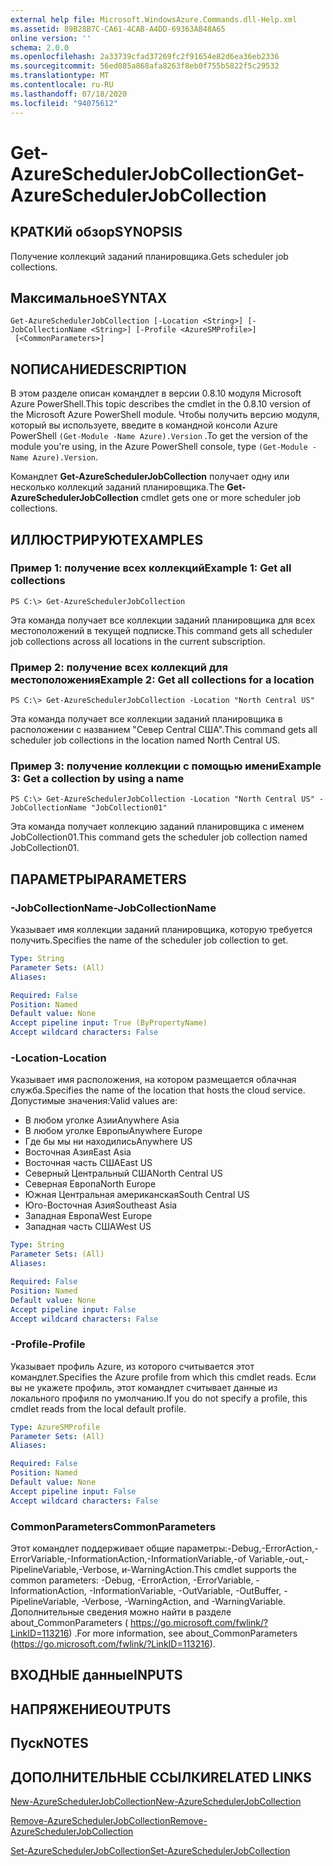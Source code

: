 ```yaml
---
external help file: Microsoft.WindowsAzure.Commands.dll-Help.xml
ms.assetid: 89B28B7C-CA61-4CAB-A4DD-69363AB48A65
online version: ''
schema: 2.0.0
ms.openlocfilehash: 2a33739cfad37269fc2f91654e82d6ea36eb2336
ms.sourcegitcommit: 56ed085a868afa8263f8eb0f755b5822f5c29532
ms.translationtype: MT
ms.contentlocale: ru-RU
ms.lasthandoff: 07/18/2020
ms.locfileid: "94075612"
---
```

# <span data-ttu-id="2db5f-101">Get-AzureSchedulerJobCollection</span><span class="sxs-lookup"><span data-stu-id="2db5f-101">Get-AzureSchedulerJobCollection</span></span>

## <span data-ttu-id="2db5f-102">КРАТКИй обзор</span><span class="sxs-lookup"><span data-stu-id="2db5f-102">SYNOPSIS</span></span>
<span data-ttu-id="2db5f-103">Получение коллекций заданий планировщика.</span><span class="sxs-lookup"><span data-stu-id="2db5f-103">Gets scheduler job collections.</span></span>

## <span data-ttu-id="2db5f-104">Максимальное</span><span class="sxs-lookup"><span data-stu-id="2db5f-104">SYNTAX</span></span>

```
Get-AzureSchedulerJobCollection [-Location <String>] [-JobCollectionName <String>] [-Profile <AzureSMProfile>]
 [<CommonParameters>]
```

## <span data-ttu-id="2db5f-105">NОПИСАНИЕ</span><span class="sxs-lookup"><span data-stu-id="2db5f-105">DESCRIPTION</span></span>
<span data-ttu-id="2db5f-106">В этом разделе описан командлет в версии 0.8.10 модуля Microsoft Azure PowerShell.</span><span class="sxs-lookup"><span data-stu-id="2db5f-106">This topic describes the cmdlet in the 0.8.10 version of the Microsoft Azure PowerShell module.</span></span>
<span data-ttu-id="2db5f-107">Чтобы получить версию модуля, который вы используете, введите в командной консоли Azure PowerShell `(Get-Module -Name Azure).Version` .</span><span class="sxs-lookup"><span data-stu-id="2db5f-107">To get the version of the module you're using, in the Azure PowerShell console, type `(Get-Module -Name Azure).Version`.</span></span>

<span data-ttu-id="2db5f-108">Командлет **Get-AzureSchedulerJobCollection** получает одну или несколько коллекций заданий планировщика.</span><span class="sxs-lookup"><span data-stu-id="2db5f-108">The **Get-AzureSchedulerJobCollection** cmdlet gets one or more scheduler job collections.</span></span>

## <span data-ttu-id="2db5f-109">ИЛЛЮСТРИРУЮТ</span><span class="sxs-lookup"><span data-stu-id="2db5f-109">EXAMPLES</span></span>

### <span data-ttu-id="2db5f-110">Пример 1: получение всех коллекций</span><span class="sxs-lookup"><span data-stu-id="2db5f-110">Example 1: Get all collections</span></span>
```
PS C:\> Get-AzureSchedulerJobCollection
```

<span data-ttu-id="2db5f-111">Эта команда получает все коллекции заданий планировщика для всех местоположений в текущей подписке.</span><span class="sxs-lookup"><span data-stu-id="2db5f-111">This command gets all scheduler job collections across all locations in the current subscription.</span></span>

### <span data-ttu-id="2db5f-112">Пример 2: получение всех коллекций для местоположения</span><span class="sxs-lookup"><span data-stu-id="2db5f-112">Example 2: Get all collections for a location</span></span>
```
PS C:\> Get-AzureSchedulerJobCollection -Location "North Central US"
```

<span data-ttu-id="2db5f-113">Эта команда получает все коллекции заданий планировщика в расположении с названием "Север Central США".</span><span class="sxs-lookup"><span data-stu-id="2db5f-113">This command gets all scheduler job collections in the location named North Central US.</span></span>

### <span data-ttu-id="2db5f-114">Пример 3: получение коллекции с помощью имени</span><span class="sxs-lookup"><span data-stu-id="2db5f-114">Example 3: Get a collection by using a name</span></span>
```
PS C:\> Get-AzureSchedulerJobCollection -Location "North Central US" -JobCollectionName "JobCollection01"
```

<span data-ttu-id="2db5f-115">Эта команда получает коллекцию заданий планировщика с именем JobCollection01.</span><span class="sxs-lookup"><span data-stu-id="2db5f-115">This command gets the scheduler job collection named JobCollection01.</span></span>

## <span data-ttu-id="2db5f-116">ПАРАМЕТРЫ</span><span class="sxs-lookup"><span data-stu-id="2db5f-116">PARAMETERS</span></span>

### <span data-ttu-id="2db5f-117">-JobCollectionName</span><span class="sxs-lookup"><span data-stu-id="2db5f-117">-JobCollectionName</span></span>
<span data-ttu-id="2db5f-118">Указывает имя коллекции заданий планировщика, которую требуется получить.</span><span class="sxs-lookup"><span data-stu-id="2db5f-118">Specifies the name of the scheduler job collection to get.</span></span>

```yaml
Type: String
Parameter Sets: (All)
Aliases: 

Required: False
Position: Named
Default value: None
Accept pipeline input: True (ByPropertyName)
Accept wildcard characters: False
```

### <span data-ttu-id="2db5f-119">-Location</span><span class="sxs-lookup"><span data-stu-id="2db5f-119">-Location</span></span>
<span data-ttu-id="2db5f-120">Указывает имя расположения, на котором размещается облачная служба.</span><span class="sxs-lookup"><span data-stu-id="2db5f-120">Specifies the name of the location that hosts the cloud service.</span></span>
<span data-ttu-id="2db5f-121">Допустимые значения:</span><span class="sxs-lookup"><span data-stu-id="2db5f-121">Valid values are:</span></span> 

- <span data-ttu-id="2db5f-122">В любом уголке Азии</span><span class="sxs-lookup"><span data-stu-id="2db5f-122">Anywhere Asia</span></span>
- <span data-ttu-id="2db5f-123">В любом уголке Европы</span><span class="sxs-lookup"><span data-stu-id="2db5f-123">Anywhere Europe</span></span>
- <span data-ttu-id="2db5f-124">Где бы мы ни находились</span><span class="sxs-lookup"><span data-stu-id="2db5f-124">Anywhere US</span></span>
- <span data-ttu-id="2db5f-125">Восточная Азия</span><span class="sxs-lookup"><span data-stu-id="2db5f-125">East Asia</span></span>
- <span data-ttu-id="2db5f-126">Восточная часть США</span><span class="sxs-lookup"><span data-stu-id="2db5f-126">East US</span></span>
- <span data-ttu-id="2db5f-127">Северный Центральный США</span><span class="sxs-lookup"><span data-stu-id="2db5f-127">North Central US</span></span>
- <span data-ttu-id="2db5f-128">Северная Европа</span><span class="sxs-lookup"><span data-stu-id="2db5f-128">North Europe</span></span>
- <span data-ttu-id="2db5f-129">Южная Центральная американская</span><span class="sxs-lookup"><span data-stu-id="2db5f-129">South Central US</span></span>
- <span data-ttu-id="2db5f-130">Юго-Восточная Азия</span><span class="sxs-lookup"><span data-stu-id="2db5f-130">Southeast Asia</span></span>
- <span data-ttu-id="2db5f-131">Западная Европа</span><span class="sxs-lookup"><span data-stu-id="2db5f-131">West Europe</span></span>
- <span data-ttu-id="2db5f-132">Западная часть США</span><span class="sxs-lookup"><span data-stu-id="2db5f-132">West US</span></span>

```yaml
Type: String
Parameter Sets: (All)
Aliases: 

Required: False
Position: Named
Default value: None
Accept pipeline input: False
Accept wildcard characters: False
```

### <span data-ttu-id="2db5f-133">-Profile</span><span class="sxs-lookup"><span data-stu-id="2db5f-133">-Profile</span></span>
<span data-ttu-id="2db5f-134">Указывает профиль Azure, из которого считывается этот командлет.</span><span class="sxs-lookup"><span data-stu-id="2db5f-134">Specifies the Azure profile from which this cmdlet reads.</span></span>
<span data-ttu-id="2db5f-135">Если вы не укажете профиль, этот командлет считывает данные из локального профиля по умолчанию.</span><span class="sxs-lookup"><span data-stu-id="2db5f-135">If you do not specify a profile, this cmdlet reads from the local default profile.</span></span>

```yaml
Type: AzureSMProfile
Parameter Sets: (All)
Aliases: 

Required: False
Position: Named
Default value: None
Accept pipeline input: False
Accept wildcard characters: False
```

### <span data-ttu-id="2db5f-136">CommonParameters</span><span class="sxs-lookup"><span data-stu-id="2db5f-136">CommonParameters</span></span>
<span data-ttu-id="2db5f-137">Этот командлет поддерживает общие параметры:-Debug,-ErrorAction,-ErrorVariable,-InformationAction,-InformationVariable,-of Variable,-out,-PipelineVariable,-Verbose, и-WarningAction.</span><span class="sxs-lookup"><span data-stu-id="2db5f-137">This cmdlet supports the common parameters: -Debug, -ErrorAction, -ErrorVariable, -InformationAction, -InformationVariable, -OutVariable, -OutBuffer, -PipelineVariable, -Verbose, -WarningAction, and -WarningVariable.</span></span> <span data-ttu-id="2db5f-138">Дополнительные сведения можно найти в разделе about_CommonParameters ( https://go.microsoft.com/fwlink/?LinkID=113216) .</span><span class="sxs-lookup"><span data-stu-id="2db5f-138">For more information, see about_CommonParameters (https://go.microsoft.com/fwlink/?LinkID=113216).</span></span>

## <span data-ttu-id="2db5f-139">ВХОДНЫЕ данные</span><span class="sxs-lookup"><span data-stu-id="2db5f-139">INPUTS</span></span>

## <span data-ttu-id="2db5f-140">НАПРЯЖЕНИЕ</span><span class="sxs-lookup"><span data-stu-id="2db5f-140">OUTPUTS</span></span>

## <span data-ttu-id="2db5f-141">Пуск</span><span class="sxs-lookup"><span data-stu-id="2db5f-141">NOTES</span></span>

## <span data-ttu-id="2db5f-142">ДОПОЛНИТЕЛЬНЫЕ ССЫЛКИ</span><span class="sxs-lookup"><span data-stu-id="2db5f-142">RELATED LINKS</span></span>

[<span data-ttu-id="2db5f-143">New-AzureSchedulerJobCollection</span><span class="sxs-lookup"><span data-stu-id="2db5f-143">New-AzureSchedulerJobCollection</span></span>](./New-AzureSchedulerJobCollection.md)

[<span data-ttu-id="2db5f-144">Remove-AzureSchedulerJobCollection</span><span class="sxs-lookup"><span data-stu-id="2db5f-144">Remove-AzureSchedulerJobCollection</span></span>](./Remove-AzureSchedulerJobCollection.md)

[<span data-ttu-id="2db5f-145">Set-AzureSchedulerJobCollection</span><span class="sxs-lookup"><span data-stu-id="2db5f-145">Set-AzureSchedulerJobCollection</span></span>](./Set-AzureSchedulerJobCollection.md)


